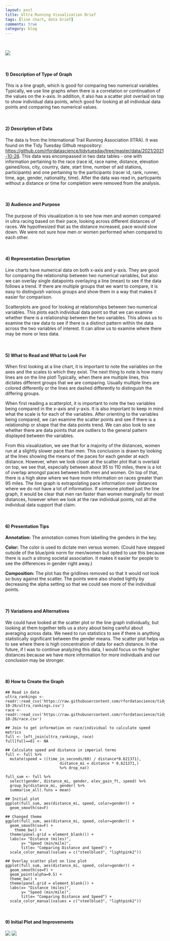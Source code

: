 ```yaml
---
layout: post
title: Ultra Running Visualization Brief
tags: [line chart, data brief]
comments: true
category: blog
---
```


<br>

![](/images/running_line_point.png)

<br>

#### 1) Description of Type of Graph

This is a line graph, which is good for comparing two numerical variables. Typically, we use line graphs when there is a correlation or continuation of the values on the x-axis. In addition, it also has a scatter plot overlaid on top to show individual data points, which good for looking at all individual data points and comparing two numerical values.

<br>

#### 2) Description of Data

The data is from the International Trail Running Association (ITRA). It was found on the Tidy Tuesday Github respository: https://github.com/rfordatascience/tidytuesday/tree/master/data/2021/2021-10-26. This data was encompassed in two data tables - one with information pertaining to the race (race id, race name, distance, elevation gained/loss, city, country, date, start time, number of aid stations, participants) and one pertaining to the participants (racer id, rank, runner, time, age, gender, nationality, time). After the data was read in, particpants without a distance or time for completion were removed from the analysis.

<br>

#### 3) Audience and Purpose

The purpose of this visualization is to see how men and women compared in ultra racing based on their pace, looking across different distances of races. We hypothesized that as the distance increased, pace would slow down. We were not sure how men or women performed when compared to each other.

<br>

#### 4) Representation Description

Line charts have numerical data on both x-axis and y-axis. They are good for comparing the relationship between two numerical variables, but also we can overlay single datapoints overlaying a line (mean) to see if the data follows a trend. If there are multiple groups that we want to compare, it is easy to distinguish various groups and show them in a way that makes it easier for comparison.

Scatterplots are good for looking at relationships between two numerical variables. This plots each individual data point so that we can examine whether there is a relationship between the two variables. This allows us to examine the raw data to see if there is a distinct pattern within the data across the two variables of interest. It can allow us to examine where there may be more or less data.

<br>

#### 5) What to Read and What to Look For

When first looking at a line chart, it is important to note the variables on the axes and the scales to which they exist. The next thing to note is how many lines are on the line plot! Typically, when there are multiple lines, this dictates different groups that we are comparing. Usually multiple lines are colored differently or the lines are dashed differently to distinguish the differing groups.

When first reading a scatterplot, it is important to note the two variables being compared in the x-axis and y-axis. It is also important to keep in mind what the scale is for each of the variables. After orienting to the variables being compared, we can examine the scatter points and see if there is a relationship or shape that the data points trend. We can also look to see whether there are data points that are outliers to the general pattern displayed between the variables.

From this visualization, we see that for a majority of the distances, women run at a slightly slower pace than men. This conclusion is drawn by looking at the lines showing the means of the paces for each gender at each distance. However, when we look closer at the scatter plot that is overlaid on top, we see that, especially between about 95 to 110 miles, there is a lot of overlap amongst paces between both men and women. On top of that, there is a high skew where we have more information on races greater than 95 miles. The line graph is extrapolating pace information over distances where we do not have a lot of information. If someone plotted just the line graph, it would be clear that men ran faster than women marginally for most distances, however when we look at the raw individual points, not all the individual data support that claim.

<br>

#### 6) Presentation Tips

**Annotation:** The annotation comes from labelling the genders in the key. 

**Color:** The color is used to dictate men versus women. (Could have stepped outside of the blue/pink norm for men/women but opted to use this because there is such a strong societal association. It makes it easier for people to see the differences in gender right away.)

**Composition:** The plot has the gridlines removed so that it would not look so busy against the scatter. The points were also shaded lightly by decreasing the alpha setting so that we could see more of the individual points.

<br>

#### 7) Variations and Alternatives

We could have looked at the scatter plot or the line graph individually, but looking at them together tells us a story about being careful about averaging across data. We need to run statistics to see if there is anything statistically significant between the gender means. The scatter plot helps us to see where there is high concentration of data for each distance. In the future, if I was to continue analyzing this data, I would focus on the higher distances because we have more information for more individuals and our conclusion may be stronger.


<br>

#### 8) How to Create the Graph 

````
## Read in data
ultra_rankings <- readr::read_csv('https://raw.githubusercontent.com/rfordatascience/tidytuesday/master/data/2021/2021-10-26/ultra_rankings.csv')
race <- readr::read_csv('https://raw.githubusercontent.com/rfordatascience/tidytuesday/master/data/2021/2021-10-26/race.csv')

## Join to get information on race/individual to calculate speed metrics
full <- left_join(ultra_rankings, race)
full[full==0] <- NA

## Calculate speed and distance in imperial terms
full <- full %>% 
  mutate(speed = ((time_in_seconds/60) / distance*0.621371), 
                        distance_mi = distance * 0.621371,) 
                        %>% drop_na()

full_sum <- full %>% 
  select(gender, distance_mi, gender, elev_gain_ft, speed) %>% 
  group_by(distance_mi, gender) %>% 
  summarise_all(.funs = mean)

## Initial plot
ggplot(full_sum, aes(distance_mi, speed, color=gender)) + 
  geom_smooth(se=F)

## Changed theme
ggplot(full_sum, aes(distance_mi, speed, color=gender)) + 
  geom_smooth(se=F) +
    theme_bw() +
  theme(panel.grid = element_blank()) +
  labs(x= "Distance (miles)",
       y= "Speed (min/mile)",
       title= "Comparing Distance and Speed") +
  scale_color_manual(values = c("steelblue3", "lightpink2"))
  
## Overlay scatter plot on line plot 
ggplot(full_sum, aes(distance_mi, speed, color=gender)) + 
  geom_smooth(se=F) + 
  geom_point(alpha=0.5) +
  theme_bw() +
  theme(panel.grid = element_blank()) +
  labs(x= "Distance (miles)",
       y= "Speed (min/mile)",
       title= "Comparing Distance and Speed") +
  scale_color_manual(values = c("steelblue3", "lightpink2"))
````

<br>

#### 9) Initial Plot and Improvements

![](/images/running_init.png)
![](/images/running_line.png)
